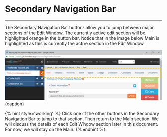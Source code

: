 # Secondary Navigation Bar
---
The <span class="md-window">Secondary Navigation Bar</span> buttons allow you to jump between major sections of the <span class="md-window">Edit Window</span>.  The currently active edit section will be highlighted orange in the button bar.  Notice that in the image below <span class="md-section">Main</span> is highlighted as this is currently the active section in the <span class="md-window">Edit Window</span>.  

![The Secondary Navigation Bar](/assets/get-started/secondary-nav.png){caption}

{% hint style='working' %}
  Click one of the other buttons in the <span class="md-window">Secondary Navigation Bar</span> to jump to that section.  Then return to the <span class="md-section">Main</span> section.  We will discuss the details of each <span class="md-window">Edit Window</span> section later in this document.  For now, we will stay on the <span class="md-section">Main</span>.
{% endhint %}